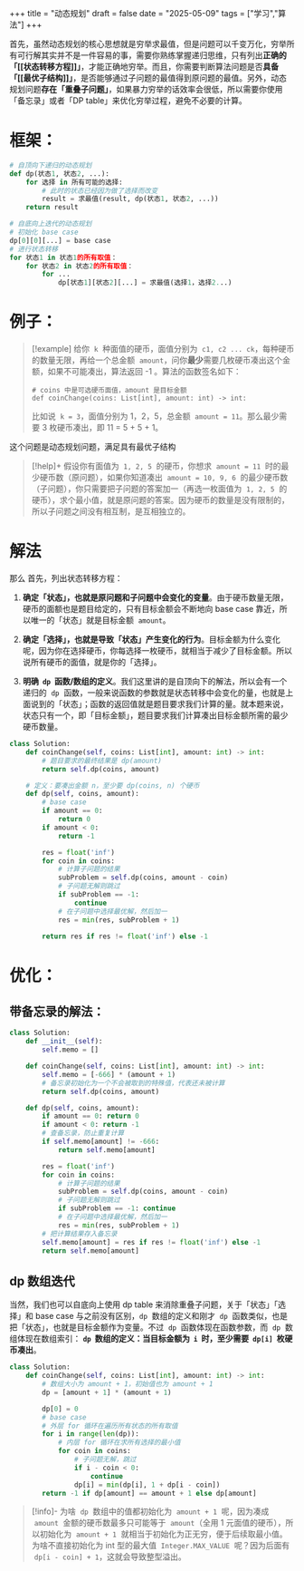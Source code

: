 +++
title = "动态规划"
draft = false
date = "2025-05-09"
tags = ["学习","算法"]
+++

首先，虽然动态规划的核心思想就是穷举求最值，但是问题可以千变万化，穷举所有可行解其实并不是一件容易的事，需要你熟练掌握递归思维，只有列出**正确的「[[状态转移方程]]」**，才能正确地穷举。而且，你需要判断算法问题是否**具备「[[最优子结构]]」**，是否能够通过子问题的最值得到原问题的最值。另外，动态规划问题**存在「重叠子问题」**，如果暴力穷举的话效率会很低，所以需要你使用「备忘录」或者「DP table」来优化穷举过程，避免不必要的计算。

# 框架：

```python
# 自顶向下递归的动态规划
def dp(状态1, 状态2, ...):
    for 选择 in 所有可能的选择:
        # 此时的状态已经因为做了选择而改变
        result = 求最值(result, dp(状态1, 状态2, ...))
    return result

# 自底向上迭代的动态规划
# 初始化 base case
dp[0][0][...] = base case
# 进行状态转移
for 状态1 in 状态1的所有取值：
    for 状态2 in 状态2的所有取值：
        for ...
            dp[状态1][状态2][...] = 求最值(选择1，选择2...)
```

# 例子：

> [!example]
> 给你  `k`  种面值的硬币，面值分别为  `c1, c2 ... ck`，每种硬币的数量无限，再给一个总金额  `amount`，问你**最少**需要几枚硬币凑出这个金额，如果不可能凑出，算法返回 -1 。算法的函数签名如下：
>
> ```
> # coins 中是可选硬币面值，amount 是目标金额
> def coinChange(coins: List[int], amount: int) -> int:
> ```
>
> 比如说  `k = 3`，面值分别为 1，2，5，总金额  `amount = 11`。那么最少需要 3 枚硬币凑出，即 11 = 5 + 5 + 1。

这个问题是动态规划问题，满足具有最优子结构

> [!help]+
> 假设你有面值为  `1, 2, 5`  的硬币，你想求  `amount = 11`  时的最少硬币数（原问题），如果你知道凑出  `amount = 10, 9, 6`  的最少硬币数（子问题），你只需要把子问题的答案加一（再选一枚面值为  `1, 2, 5`  的硬币），求个最小值，就是原问题的答案。因为硬币的数量是没有限制的，所以子问题之间没有相互制，是互相独立的。

# 解法

那么
首先，列出状态转移方程：

1. **确定「状态」，也就是原问题和子问题中会变化的变量**。由于硬币数量无限，硬币的面额也是题目给定的，只有目标金额会不断地向 base case 靠近，所以唯一的「状态」就是目标金额  `amount`。

2. **确定「选择」，也就是导致「状态」产生变化的行为**。目标金额为什么变化呢，因为你在选择硬币，你每选择一枚硬币，就相当于减少了目标金额。所以说所有硬币的面值，就是你的「选择」。

3. **明确  `dp`  函数/数组的定义**。我们这里讲的是自顶向下的解法，所以会有一个递归的  `dp`  函数，一般来说函数的参数就是状态转移中会变化的量，也就是上面说到的「状态」；函数的返回值就是题目要求我们计算的量。就本题来说，状态只有一个，即「目标金额」，题目要求我们计算凑出目标金额所需的最少硬币数量。

```python
class Solution:
    def coinChange(self, coins: List[int], amount: int) -> int:
        # 题目要求的最终结果是 dp(amount)
        return self.dp(coins, amount)

    # 定义：要凑出金额 n，至少要 dp(coins, n) 个硬币
    def dp(self, coins, amount):
        # base case
        if amount == 0:
            return 0
        if amount < 0:
            return -1

        res = float('inf')
        for coin in coins:
            # 计算子问题的结果
            subProblem = self.dp(coins, amount - coin)
            # 子问题无解则跳过
            if subProblem == -1:
                continue
            # 在子问题中选择最优解，然后加一
            res = min(res, subProblem + 1)

        return res if res != float('inf') else -1
```

# 优化：

## 带备忘录的解法：

```python
class Solution:
    def __init__(self):
        self.memo = []

    def coinChange(self, coins: List[int], amount: int) -> int:
        self.memo = [-666] * (amount + 1)
        # 备忘录初始化为一个不会被取到的特殊值，代表还未被计算
        return self.dp(coins, amount)

    def dp(self, coins, amount):
        if amount == 0: return 0
        if amount < 0: return -1
        # 查备忘录，防止重复计算
        if self.memo[amount] != -666:
            return self.memo[amount]

        res = float('inf')
        for coin in coins:
            # 计算子问题的结果
            subProblem = self.dp(coins, amount - coin)
            # 子问题无解则跳过
            if subProblem == -1: continue
            # 在子问题中选择最优解，然后加一
            res = min(res, subProblem + 1)
        # 把计算结果存入备忘录
        self.memo[amount] = res if res != float('inf') else -1
        return self.memo[amount]
```

## dp 数组迭代

当然，我们也可以自底向上使用 dp table 来消除重叠子问题，关于「状态」「选择」和 base case 与之前没有区别，`dp`  数组的定义和刚才  `dp`  函数类似，也是把「状态」，也就是目标金额作为变量。不过  `dp`  函数体现在函数参数，而  `dp`  数组体现在数组索引：
**`dp`  数组的定义：当目标金额为  `i`  时，至少需要  `dp[i]`  枚硬币凑出**。

```python
class Solution:
    def coinChange(self, coins: List[int], amount: int) -> int:
        # 数组大小为 amount + 1，初始值也为 amount + 1
        dp = [amount + 1] * (amount + 1)

        dp[0] = 0
        # base case
        # 外层 for 循环在遍历所有状态的所有取值
        for i in range(len(dp)):
            # 内层 for 循环在求所有选择的最小值
            for coin in coins:
                # 子问题无解，跳过
                if i - coin < 0:
                    continue
                dp[i] = min(dp[i], 1 + dp[i - coin])
        return -1 if dp[amount] == amount + 1 else dp[amount]
```

> [!info]-
> 为啥  `dp`  数组中的值都初始化为  `amount + 1`  呢，因为凑成  `amount`  金额的硬币数最多只可能等于  `amount`（全用 1 元面值的硬币），所以初始化为  `amount + 1`  就相当于初始化为正无穷，便于后续取最小值。为啥不直接初始化为 int 型的最大值  `Integer.MAX_VALUE`  呢？因为后面有  `dp[i - coin] + 1`，这就会导致整型溢出。
